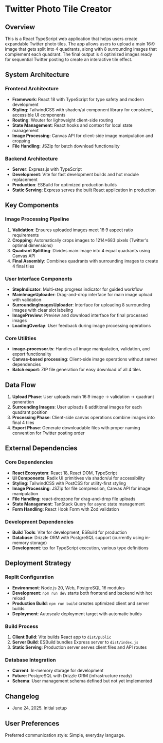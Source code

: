 # Twitter Photo Tile Creator

## Overview

This is a React TypeScript web application that helps users create expandable Twitter photo tiles. The app allows users to upload a main 16:9 image that gets split into 4 quadrants, along with 8 surrounding images that complement each quadrant. The final output is 4 optimized images ready for sequential Twitter posting to create an interactive tile effect.

## System Architecture

### Frontend Architecture
- **Framework**: React 18 with TypeScript for type safety and modern development
- **Styling**: TailwindCSS with shadcn/ui component library for consistent, accessible UI components
- **Routing**: Wouter for lightweight client-side routing
- **State Management**: React hooks and context for local state management
- **Image Processing**: Canvas API for client-side image manipulation and cropping
- **File Handling**: JSZip for batch download functionality

### Backend Architecture
- **Server**: Express.js with TypeScript
- **Development**: Vite for fast development builds and hot module replacement
- **Production**: ESBuild for optimized production builds
- **Static Serving**: Express serves the built React application in production

## Key Components

### Image Processing Pipeline
1. **Validation**: Ensures uploaded images meet 16:9 aspect ratio requirements
2. **Cropping**: Automatically crops images to 1214×683 pixels (Twitter's optimal dimensions)
3. **Quadrant Splitting**: Divides main image into 4 equal quadrants using Canvas API
4. **Final Assembly**: Combines quadrants with surrounding images to create 4 final tiles

### User Interface Components
- **StepIndicator**: Multi-step progress indicator for guided workflow
- **MainImageUploader**: Drag-and-drop interface for main image upload with validation
- **SurroundingImagesUploader**: Interface for uploading 8 surrounding images with clear slot labeling
- **ImagePreview**: Preview and download interface for final processed images
- **LoadingOverlay**: User feedback during image processing operations

### Core Utilities
- **image-processor.ts**: Handles all image manipulation, validation, and export functionality
- **Canvas-based processing**: Client-side image operations without server dependencies
- **Batch export**: ZIP file generation for easy download of all 4 tiles

## Data Flow

1. **Upload Phase**: User uploads main 16:9 image → validation → quadrant generation
2. **Surrounding Images**: User uploads 8 additional images for each quadrant position
3. **Processing Phase**: Client-side canvas operations combine images into final 4 tiles
4. **Export Phase**: Generate downloadable files with proper naming convention for Twitter posting order

## External Dependencies

### Core Dependencies
- **React Ecosystem**: React 18, React DOM, TypeScript
- **UI Components**: Radix UI primitives via shadcn/ui for accessibility
- **Styling**: TailwindCSS with PostCSS for utility-first styling
- **Image Processing**: JSZip for file compression, Canvas API for image manipulation
- **File Handling**: react-dropzone for drag-and-drop file uploads
- **State Management**: TanStack Query for async state management
- **Form Handling**: React Hook Form with Zod validation

### Development Dependencies
- **Build Tools**: Vite for development, ESBuild for production
- **Database**: Drizzle ORM with PostgreSQL support (currently using in-memory storage)
- **Development**: tsx for TypeScript execution, various type definitions

## Deployment Strategy

### Replit Configuration
- **Environment**: Node.js 20, Web, PostgreSQL 16 modules
- **Development**: `npm run dev` starts both frontend and backend with hot reload
- **Production Build**: `npm run build` creates optimized client and server builds
- **Deployment**: Autoscale deployment target with automatic builds

### Build Process
1. **Client Build**: Vite builds React app to `dist/public`
2. **Server Build**: ESBuild bundles Express server to `dist/index.js`
3. **Static Serving**: Production server serves client files and API routes

### Database Integration
- **Current**: In-memory storage for development
- **Future**: PostgreSQL with Drizzle ORM (infrastructure ready)
- **Schema**: User management schema defined but not yet implemented

## Changelog
- June 24, 2025. Initial setup

## User Preferences

Preferred communication style: Simple, everyday language.